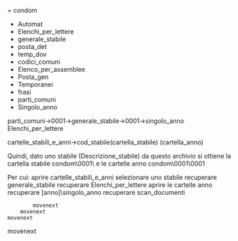 = condom

* Automat
* Elenchi_per_lettere
* generale_stabile
* posta_det
* temp_dov
* codici_comuni
* Elenco_per_assemblee
* Posta_gen
* Temporanei
* frasi
* parti_comuni
* Singolo_anno


parti_comuni->0001->generale_stabile->0001->singolo_anno
                    Elenchi_per_lettere

cartelle_stabili_e_anni->cod_stabile(cartella_stabile) (cartella_anno)

Quindi, dato uno stabile (Descrizione_stabile) da questo archivio si ottiene
la cartella stabile condom\0001\ e le cartelle anno condom\0001\0001


Per cui:
aprire cartelle_stabili_e_anni
    selezionare uno stabile
        recuperare generale_stabile
        recuperare Elenchi_per_lettere
            aprire le cartelle anno
                recuperare [anno]\singolo_anno
                recuperare scan_documenti

            movenext
        movenext
    movenext
movenext

